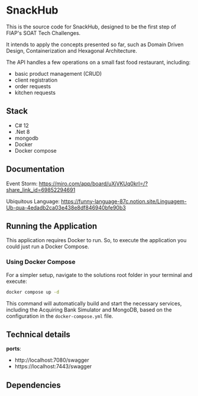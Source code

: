 # SnackHub

This is the source code for SnackHub, designed to be the first step of FIAP's SOAT Tech Challenges.

It intends to apply the concepts presented so far, such as Domain Driven Design, Containerization and Hexagonal Architecture.

The API handles a few operations on a small fast food restaurant, including:

- basic product management (CRUD)
- client registration
- order requests
- kitchen requests

## Stack

- C# 12
- .Net 8
- mongodb
- Docker
- Docker compose

## Documentation
Event Storm:
https://miro.com/app/board/uXjVKUq0krI=/?share_link_id=69852294691

Ubiquitous Language:
https://funny-language-87c.notion.site/Linguagem-Ub-qua-4edadb2ca03e438e8df846940bfe90b3

## Running the Application


This application requires Docker to run. So, to execute the application you could just run a Docker Compose.

### Using Docker Compose

For a simpler setup, navigate to the solutions root folder in your terminal and execute:

```sh
docker compose up -d
```
This command will automatically build and start the necessary services, including the Acquiring Bank Simulator and MongoDB, based on the configuration in the `docker-compose.yml` file.

## Technical details

**ports**:

- http://localhost:7080/swagger
- https://localhost:7443/swagger

## Dependencies